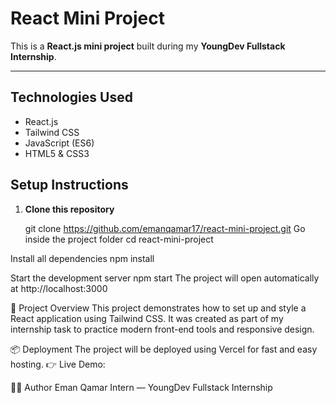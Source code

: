 # React Mini Project 

This is a **React.js mini project** built during my **YoungDev Fullstack Internship**.

---

## Technologies Used
- React.js
- Tailwind CSS
- JavaScript (ES6)
- HTML5 & CSS3


## Setup Instructions

1. **Clone this repository**

   git clone https://github.com/emanqamar17/react-mini-project.git
Go inside the project folder
cd react-mini-project

Install all dependencies
npm install

Start the development server
npm start
The project will open automatically at http://localhost:3000

🧩 Project Overview
This project demonstrates how to set up and style a React application using Tailwind CSS.
It was created as part of my internship task to practice modern front-end tools and responsive design.

📦 Deployment
The project will be deployed using Vercel for fast and easy hosting.
👉 Live Demo: 

👩‍💻 Author
Eman Qamar
Intern — YoungDev Fullstack Internship



